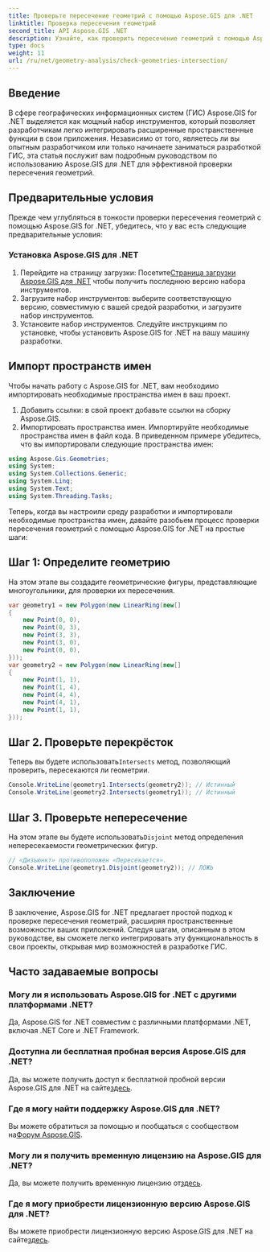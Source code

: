 ```yaml
---
title: Проверьте пересечение геометрий с помощью Aspose.GIS для .NET
linktitle: Проверка пересечения геометрий
second_title: API Aspose.GIS .NET
description: Узнайте, как проверить пересечение геометрий с помощью Aspose.GIS для .NET, с помощью пошаговых инструкций. Улучшите свою разработку ГИС без особых усилий.
type: docs
weight: 11
url: /ru/net/geometry-analysis/check-geometries-intersection/
---
```

## Введение
В сфере географических информационных систем (ГИС) Aspose.GIS for .NET выделяется как мощный набор инструментов, который позволяет разработчикам легко интегрировать расширенные пространственные функции в свои приложения. Независимо от того, являетесь ли вы опытным разработчиком или только начинаете заниматься разработкой ГИС, эта статья послужит вам подробным руководством по использованию Aspose.GIS для .NET для эффективной проверки пересечения геометрий.
## Предварительные условия
Прежде чем углубляться в тонкости проверки пересечения геометрий с помощью Aspose.GIS for .NET, убедитесь, что у вас есть следующие предварительные условия:
### Установка Aspose.GIS для .NET
1.  Перейдите на страницу загрузки: Посетите[Страница загрузки Aspose.GIS для .NET](https://releases.aspose.com/gis/net/) чтобы получить последнюю версию набора инструментов.
2. Загрузите набор инструментов: выберите соответствующую версию, совместимую с вашей средой разработки, и загрузите набор инструментов.
3. Установите набор инструментов. Следуйте инструкциям по установке, чтобы установить Aspose.GIS for .NET на вашу машину разработки.

## Импорт пространств имен
Чтобы начать работу с Aspose.GIS for .NET, вам необходимо импортировать необходимые пространства имен в ваш проект.
1. Добавить ссылки: в свой проект добавьте ссылки на сборку Aspose.GIS.
2. Импортировать пространства имен. Импортируйте необходимые пространства имен в файл кода. В приведенном примере убедитесь, что вы импортировали следующие пространства имен:
```csharp
using Aspose.Gis.Geometries;
using System;
using System.Collections.Generic;
using System.Linq;
using System.Text;
using System.Threading.Tasks;
```

Теперь, когда вы настроили среду разработки и импортировали необходимые пространства имен, давайте разобьем процесс проверки пересечения геометрий с помощью Aspose.GIS for .NET на простые шаги:
## Шаг 1: Определите геометрию
На этом этапе вы создадите геометрические фигуры, представляющие многоугольники, для проверки их пересечения.
```csharp
var geometry1 = new Polygon(new LinearRing(new[]
{
    new Point(0, 0),
    new Point(0, 3),
    new Point(3, 3),
    new Point(3, 0),
    new Point(0, 0),
}));
var geometry2 = new Polygon(new LinearRing(new[]
{
    new Point(1, 1),
    new Point(1, 4),
    new Point(4, 4),
    new Point(4, 1),
    new Point(1, 1),
}));
```
## Шаг 2. Проверьте перекрёсток
 Теперь вы будете использовать`Intersects` метод, позволяющий проверить, пересекаются ли геометрии.
```csharp
Console.WriteLine(geometry1.Intersects(geometry2)); // Истинный
Console.WriteLine(geometry2.Intersects(geometry1)); // Истинный
```
## Шаг 3. Проверьте непересечение
 На этом этапе вы будете использовать`Disjoint` метод определения непересекаемости геометрических фигур.
```csharp
// «Дизъюнкт» противоположен «Пересекается».
Console.WriteLine(geometry1.Disjoint(geometry2)); // ЛОЖЬ
```

## Заключение
В заключение, Aspose.GIS for .NET предлагает простой подход к проверке пересечения геометрий, расширяя пространственные возможности ваших приложений. Следуя шагам, описанным в этом руководстве, вы сможете легко интегрировать эту функциональность в свои проекты, открывая мир возможностей в разработке ГИС.
## Часто задаваемые вопросы
### Могу ли я использовать Aspose.GIS for .NET с другими платформами .NET?
Да, Aspose.GIS for .NET совместим с различными платформами .NET, включая .NET Core и .NET Framework.
### Доступна ли бесплатная пробная версия Aspose.GIS для .NET?
 Да, вы можете получить доступ к бесплатной пробной версии Aspose.GIS для .NET на сайте[здесь](https://releases.aspose.com/).
### Где я могу найти поддержку Aspose.GIS для .NET?
 Вы можете обратиться за помощью и пообщаться с сообществом на[Форум Aspose.GIS](https://forum.aspose.com/c/gis/33).
### Могу ли я получить временную лицензию на Aspose.GIS для .NET?
 Да, вы можете получить временную лицензию от[здесь](https://purchase.aspose.com/temporary-license/).
### Где я могу приобрести лицензионную версию Aspose.GIS для .NET?
 Вы можете приобрести лицензионную версию Aspose.GIS для .NET на сайте[здесь](https://purchase.aspose.com/buy).